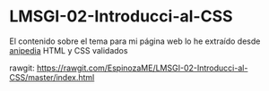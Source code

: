# LMSGI-02-Introducci-al-CSS

El contenido sobre el tema para mi página web lo he extraído desde [anipedia](https://www.anipedia.net/hamsters)
HTML y CSS validados

rawgit: https://rawgit.com/EspinozaME/LMSGI-02-Introducci-al-CSS/master/index.html
